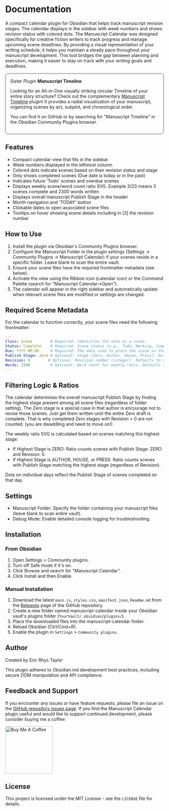 # Documentation

A compact calendar plugin for Obsidian that helps track manuscript revision stages. The calendar displays in the sidebar with week numbers and shows revision status with colored dots. The Manuscript Calendar was designed specifically for creative fiction writers to track progress and manage upcoming scene deadlines. By providing a visual representation of your writing schedule, it helps you maintain a steady pace throughout your manuscript development. This tool bridges the gap between planning and execution, making it easier to stay on track with your writing goals and deadlines.

<div style="border: 1px solid #444; border-radius: 8px; padding: 15px; margin: 15px 0;">
Sister Plugin <b>Manuscript Timeline</b>

Looking for an All-in-One visually striking circular Timeline of your entire story structure?
Check out the complementary [Manuscript Timeline](https://github.com/EricRhysTaylor/Obsidian-Manuscript-Timeline?tab=readme-ov-file#readme) plugin!
It provides a radial visualization of your manuscript, organizing scenes by act, subplot, and chronological order.

You can find it on GitHub or by searching for "Manuscript Timeline" in the Obsidian Community Plugins browser.
</div>

## Features

*   Compact calendar view that fits in the sidebar
*   Week numbers displayed in the leftmost column
*   Colored dots indicate scenes based on their revision status and stage
*   Only shows completed scenes (Due date is today or in the past)
*   Indicates future 'Todo' scenes and overdue scenes
*   Displays weekly scene/word count ratio SVG. Example 3/23 means 3 scenes complete and 2300 words written
*   Displays overall manuscript Publish Stage in the header
*   Month navigation and 'TODAY' button
*   Clickable dates to open associated scene files
*   Tooltips on hover showing scene details including in [3] the revision number

## How to Use

1.  Install the plugin via Obsidian's Community Plugins browser.
2.  Configure the Manuscript Folder in the plugin settings (Settings -> Community Plugins -> Manuscript Calendar) if your scenes reside in a specific folder. Leave blank to scan the entire vault.
3.  Ensure your scene files have the required frontmatter metadata (see below).
4.  Activate the view using the Ribbon icon (calendar icon) or the Command Palette (search for "Manuscript Calendar->Open").
5.  The calendar will appear in the right sidebar and automatically update when relevant scene files are modified or settings are changed.

## Required Scene Metadata

For the calendar to function correctly, your scene files need the following frontmatter:

```yaml
---
Class: Scene        # Required: Identifies the note as a scene.
Status: Complete    # Required: Scene status (e.g., Todo, Working, Complete). Affects indicators.
Due: YYYY-MM-DD     # Required: The date used to place the scene on the calendar.
Publish Stage: Zero # Optional: Stage (Zero, Author, House, Press). Defaults to ZERO. Affects dot colors & overall stage.
Revision: 0        # Optional: Revision number (integer). Defaults to 0. Affects dot styling for ZERO stage.
Words: 1500         # Optional: Word count for weekly ratio. Defaults to 0.
---
```

## Filtering Logic & Ratios

The calendar determines the overall manuscript Publish Stage by finding the highest stage present among all scene files (regardless of folder setting). The Zero stage is a special case in that author is encourage not to revise those scenes. Just get them written until the entire Zero draft is complete. That is why completed Zero stages with Revision > 0 are not counted. (you are dwaddling and need to move on!)

The weekly ratio SVG is calculated based on scenes matching this highest stage:

*   If Highest Stage is ZERO: Ratio counts scenes with Publish Stage: ZERO and Revision: 0.
*   If Highest Stage is AUTHOR, HOUSE, or PRESS: Ratio counts scenes with Publish Stage matching the highest stage (regardless of Revision).

Dots on individual days reflect the Publish Stage of scenes completed on that day.

## Settings

*   Manuscript Folder: Specify the folder containing your manuscript files (leave blank to scan entire vault).
*   Debug Mode: Enable detailed console logging for troubleshooting.

## Installation

### From Obsidian

1.  Open Settings > Community plugins.
2.  Turn off Safe mode if it's on.
3.  Click Browse and search for "Manuscript Calendar".
4.  Click Install and then Enable.

### Manual Installation

1.  Download the latest `main.js`, `styles.css`, `manifest.json`, `Readme.md` from the [Releases](https://github.com/EricRhysTaylor/Obsidian-Manuscript-Calendar/releases) page of the GitHub repository.
2.  Create a new folder named manuscript-calendar inside your Obsidian vault's plugins folder (`YourVault/.obsidian/plugins/`).
3.  Place the downloaded files into the manuscript-calendar folder.
4.  Reload Obsidian (Ctrl/Cmd+R).
5.  Enable the plugin in `Settings` > `Community plugins`.

## Author

Created by Eric Rhys Taylor

This plugin adheres to Obsidian.md development best practices, including secure DOM manipulation and API compliance.

## Feedback and Support

If you encounter any issues or have feature requests, please file an issue on the [GitHub repository issues page](https://github.com/EricRhysTaylor/Obsidian-Manuscript-Calendar/issues). If you find the Manuscript Calendar plugin useful and would like to support continued development, please consider buying me a coffee:

<a href="https://www.buymeacoffee.com/ericrhystaylor" target="_blank">
  <img src="https://cdn.buymeacoffee.com/buttons/v2/default-yellow.png" alt="Buy Me A Coffee" style="width: 150px;" >
</a>

## License

This project is licensed under the MIT License - see the `LICENSE` file for details.
